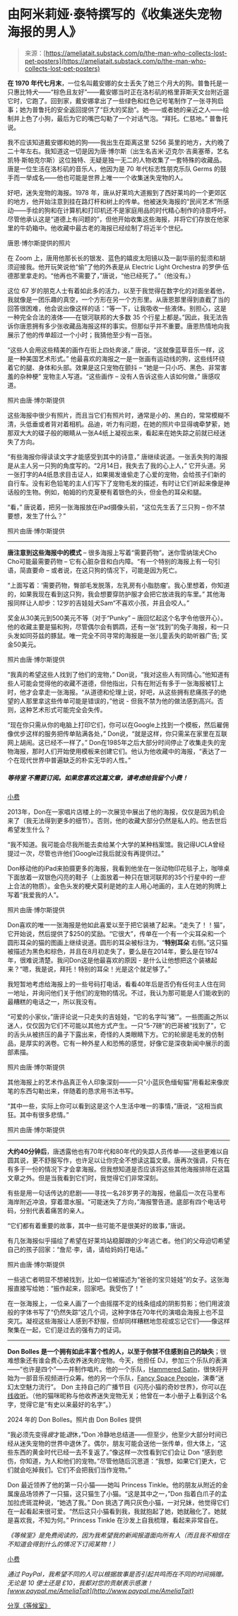 <!--yml

类别：未分类

日期：2024-05-27 15:14:35

-->

# 由阿米莉娅·泰特撰写的《收集迷失宠物海报的男人》

> 来源：[https://ameliatait.substack.com/p/the-man-who-collects-lost-pet-posters](https://ameliatait.substack.com/p/the-man-who-collects-lost-pet-posters)

**在 1970 年代七月末**，一位名叫戴安娜的女士丢失了她三个月大的狗。普鲁托是一只惠比特犬——“棕色且友好”——戴安娜当时正在洛杉矶的格里菲斯天文台附近遛它时，它跑了。回到家，戴安娜拿出了一些绿色和红色记号笔制作了一张寻狗启事；她为普鲁托的安全返回提供了“巨大的奖励”。她——或者她的亲近之人——绘制并上色了小狗，最后为它的嘴巴勾勒了一个对话气泡。“拜托。仁慈地。” 普鲁托说。

我不应该知道戴安娜和她的狗——我出生在距离这里 5256 英里的地方，大约晚了二十年左右。我知道这一切是因为唐·博尔斯（出生名吉米·迈克尔·吉奥塞蒂，艺名凯特·斯帕克尔斯）这位独特、无疑是独一无二的人物收集了一套特殊的收藏品。唐是一位生活在洛杉矶的音乐人，他因为是 70 年代标志性朋克乐队 Germs 的鼓手而一举成名——他也可能是世界上唯一一个收集迷失宠物的人。

好吧，迷失宠物的海报。1978 年，唐从好莱坞大道搬到了西好莱坞的一个更郊区的地方，他开始注意到挂在路灯杆和树上的传单。他被迷失海报的“民间艺术”所感动——手绘的狗和在计算机和打印机还不是家庭用品的时代精心制作的诗意呼吁。尽管他承认这是“道德上有问题的”，但他开始收集这些海报，并将它们存放在他家里的牛奶箱中。他收藏中最古老的海报已经绘制了将近半个世纪。

唐恩·博尔斯提供的照片

在 Zoom 上，唐用他那长长的银发、蓝色的嬉皮太阳镜以及一副华丽的髭须和胡须迎接我。他开玩笑说他“偷”了他的外表是从 Electric Light Orchestra 的罗伊·伍德那里拿走的。“他再也不需要了，”唐说，“他已经死了。”（他没有。）

这位 67 岁的朋克人士有着如此多的活力，以至于我觉得在数字化的对面坐着他，我就像是一团乐趣的真空，一个方形在另一个方形里。从唐恩那里得到直截了当的回答很困难，他会说出像这样的话：“等一下，让我吸收一些液体。别担心，这是一种完全合法的液体——在银河联邦的大多数 35 个行星上都是。”因此，我无法告诉你唐恩拥有多少张收藏品海报这样的事实。但那似乎并不重要。唐恩热情地向我展示了他的传单超过一个小时；我猜他至少有一百张。

“这些人会用这些精美的画作在街上四处奔波，” 唐说，“这就像蓝草音乐一样，这是一种美国艺术形式。” 他最喜欢的海报之一是一张画有运动线的狗，这些线环绕着它的腿、身体和头部。效果是这只宠物在颤抖 – “她是一只小巧、黑色、非常害羞的杂种梗” 宠物主人写道。“这些画作 – 没有人告诉这些人该如何做，” 唐感叹道。

照片由唐·博尔斯提供

这些海报中很少有照片，而且当它们有照片时，通常是小的、黑白的，常常模糊不清，头低垂或者背对着相机。品迪，听力有问题，在她的照片中显得魂牵梦萦，她那双大大的碟子般的眼睛从一张A4纸上凝视出来，看起来在她失踪之前就已经迷失了方向。

“有些海报你得读读文字才能感受到其中的诗意，” 唐继续说道。一张丢失狗的海报是从主人另一只狗的角度写的。“2月14日，我失去了我的心上人，” 它开头道。另一张打字的A4纸恳求目击证人，如果揭发谁偷走了心爱的宠物，会给孩子们新的自行车。没有彩色铅笔的主人们写下了宠物毛发的描述，有时让它们听起来像是神话般的生物。例如，帕姆的约克夏梗有着银色的头，但金色的耳朵和腿。

“看，” 唐说着，把另一张海报放在iPad摄像头前，“这位先生丢了三只狗 – 你不禁要想，发生了什么？”

照片由唐·博尔斯提供

* * *

**唐注意到这些海报中的模式** – 很多海报上写着“需要药物”。迷你雪纳瑞犬Cho Cho可能最需要药物 – 它有心脏杂音和白内障。“有一个特别的海报上有一句引语，简直要命 – 或者说，在这只狗的情况下，可能是因为死亡。

“上面写着：‘需要药物，臀部毛发脱落，左乳房有小脂肪瘤’。我心里想着，你知道的，如果我现在看到这只狗，我会想要穿防护服才会把它放进我的车里。” 其他海报同样让人却步：12岁的吉娃娃犬Sam“不喜欢小孩，并且会咬人。”

奖金从30美元到500美元不等（对于“Punky” – 唐回忆起这个名字令他很开心）。他的收藏主要是猫和狗，尽管偶尔会有鹦鹉，还有一张“找到”的兔子海报，和一只头发如同芬兹的豚鼠。唯一完全不同寻常的海报是一张儿童丢失的助听器广告; 奖金50美元。

照片由唐·博尔斯提供

“我真的希望这些人找到了他们的宠物，” Don说，“我对这些人有同情心。”他知道有些人可能会觉得他的收藏不道德，但他指出，只有在附近有多于一张海报被钉上时，他才会拿走一张海报。“从道德和伦理上说，好吧，从这些拥有悲痛孩子的绝望的人那里拿这些传单可能是错误的，”他说 - 但我不禁为他的做法感到高兴。否则，这种艺术形式可能完全会失传。

“现在你只需从你的电脑上打印它们，你可以在Google上找到一个模板，然后雇佣像优步这样的服务把传单贴满各处，” Don说，“就是这样，你只需呆在家里在互联网上胡闹。这已经不一样了。” Don在1985年之后大部分时间停止了收集走失的宠物海报，那时人们开始使用模板来创建它们。他认为他收藏中的海报，“表达了一个在现代世界中普遍缺乏的朴实无华的人性。”

##### ***等待室*** **不需要订阅。如果您喜欢这篇文章，请考虑给我留个小费！**

[小费](https://www.paypal.com/paypalme/AmeliaTait)

2013年，Don在一家唱片店楼上的一次展览中展出了他的海报，仅仅是因为机会来了（我无法得到更多的细节）。否则，他的收藏大部分仍然是私人的。他去世后希望发生什么？

“我不知道。我可能会尽我所能去卖给某个大学的某种档案馆。我记得UCLA曾经提过一次，尽管也许他们Google过我后就没有再提供过。”

Don移动他的iPad来拍摄更多的海报，我看到他坐在一张动物印花毯子上，咖啡桌下面放着一双银色闪亮的鞋子（上面放着一种只在银河联邦的35个行星中的*一些*上合法的物质）。金色头发的梗犬莫利是她的主人用心地画的，主人在她的狗牌上写着“我爱我的人”。

照片由唐·博尔斯提供

Don喜欢的唯一一张海报是他如此喜爱以至于把它装裱了起来。“走失了！！猫”，它开始说，然后提供了$250的奖励。“它很大”，传单在一个有一个尖耳朵和一个圆形耳朵的猫的图画上继续说道。圆形的耳朵被标注为，“**特别耳朵** 右侧。”这只猫被描述为黑色和棕色，并且在8月初走失了，要么是在2014年，要么是在1974年，很难说清楚。我问Don这是他最喜欢的原因 - 是什么让他想把这个装裱起来？“嗯，我是说，拜托！特别的耳朵！光是这个就足够了。”

我短暂地考虑给海报上的一些号码打电话，看看40年后是否仍有任何主人住在同一地址，并询问他们关于他们的宠物的情况。不过，我认为那可能是人们能收到的最糟糕的电话之一，所以我没有。

“可爱的小家伙，”唐评论说一只走失的吉娃娃，“它的名字叫‘猪’”。一些图画之所以迷人，仅仅因为它们不可能以其他方式产生。一只“5-7磅”的巴哥被“找到了”，它的舌头从被挤压的鼻子下露出来，奇怪的人类眼睛下方。它的轮廓是毛发的仿制品，是厚实的涡卷。它有一种外星人和恐怖的感觉，好像它是深夜新闻中展示的面部素描。

照片由唐·博尔斯提供

其他海报上的艺术作品真正令人印象深刻——一只“小蓝灰色缅甸猫”用看起来像炭笔的东西勾勒出来，伴随着的恳求用书法书写。

“其中一些，实际上你可以看到这是这个人生活中唯一的事情，”唐说，“这相当疯狂。其中有很多悲情。”

照片由唐·博尔斯提供

* * *

**大约40分钟后**，唐透露他也有70年代和80年代的失踪人员传单——这些更难以自圆其说，更不舒服写作，也许足以让你完全不想读这篇文章。唐再次强调，只有在有多于一份的情况下才会拿海报。但我想知道是否应该将这些其他海报排除在这篇文章之外。但是当我看到它们时，我觉得它们非常深刻。

有些是用一句话传达的悲剧——寻找一名28岁男子的海报，他最后一次在马里布海岸附近冲浪，穿着潜水服。“可能迷失了方向，”海报警告道。底部有四个电话号码，分别代表着痛苦的亲人。

“它们都有着重要的故事，其中一些可能不是很美好的故事，”唐说。

有几张海报似乎描绘了希望在好莱坞站稳脚跟的少年逃亡者。他们的父母迫切希望自己的孩子回家：“詹尼·李，请，请给妈妈打电话。”

照片由唐·博尔斯提供

一些逃亡者明显不想被找到，比如一位被描述为“爸爸的宝贝娃娃”的女子。这张海报直接写给她：“振作起来，回家吧。我受伤了！”

在一张海报上，一位亲人画了一个由摇摆不定的线条组成的阴影剪影；他们用波浪般的字体书写了“仍然失踪”这几个词，这种字体在70年代的演唱会海报上也不显突兀。凝视这些海报让人感到不舒服，但却同样糟糕地忽视或忘记它们——像这样聚集在一起，它们是过去的强有力的证词。

* * *

**Don Bolles 是一个拥有如此丰富个性的人，以至于你禁不住感到自己的缺失**；很难想象还有谁会费心去收养迷失的宠物。今天，他担任 DJ，参加三个乐队的表演——“也许是四个”——并制作唱片。他的一个乐队，[Hammered Satin](https://www.facebook.com/profile.php?id=100050653502130)，很快将开始为一部音乐视频进行众筹。他的另一个乐队，[Fancy Space People](https://fancyspacepeople1.bandcamp.com/album/fancy-space-people)，演奏“迷幻太空魅力流行”。 Don 主持自己的广播节目《闪亮小猫的奇妙世界》，你可以[在线收听](https://wfmu.org/playlists/FZ)。（他的猫咪昵称与他收养迷失宠物无关；他曾在一本小册子上看到这个名字，觉得它是“有史以来最好的名字”。）

2024 年的 Don Bolles。照片由 Don Bolles 提供

“我必须先变得*疲*才能*退*休，”Don 冷静地总结道——但至少，他至少大部分时间已经从迷失宠物的世界中退休了。偶尔，朋友可能会送他一张传单，但大体上，“这些东西的黄金时代已经一去不复返了。”像这样一次性看到它们会让 Don “感到悲伤，你知道，为人和他们的宠物。”尽管他随后沉思道：“我想，如果它们更大，它们就会吃掉我们。它们不会把我们当作宠物。”

Don 最近领养了他的第一只小猫——她叫 Princess Tinkle。他的朋友从附近的金属废品场领养了一只猫，这只猫生了小猫。“这是其中之一，”Don 指着白爪子的孟加拉虎斑混种说，“她选了我。” Don 挑选了两只灰色小猫，一对兄妹，他觉得它们在一起看起来很可爱。“然后这只小猫看到我，我就抱起了她，她就融化了。她就是喜欢我，不知为何。” Princess Tinkle 在沙发上自我梳理，看起来非常自在。

*《等候室》是免费阅读的，因为我希望我的新闻报道面向所有人（而且我不相信在不知道会得到什么的情况下订阅某物！）*

[小费](https://www.paypal.com/paypalme/AmeliaTait)

*通过 PayPal，我希望不同的人可以根据故事是否引起共鸣而在不同的时间捐赠。无论是 10 便士还是 £10，我都对您的贡献表示感激！[www.paypal.me/AmeliaTait](http://www.paypal.me/AmeliaTait)*

[分享《等候室》](https://ameliatait.substack.com/?utm_source=substack&utm_medium=email&utm_content=share&action=share)
